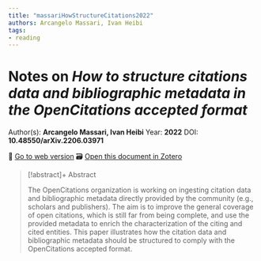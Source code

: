 ```yaml
---
title: "massariHowStructureCitations2022"
authors: Arcangelo Massari, Ivan Heibi
tags:
- reading
---
```

# Notes on *How to structure citations data and bibliographic metadata in the OpenCitations accepted format*
Author(s): **Arcangelo Massari, Ivan Heibi**
Year: **2022**
DOI: **10.48550/arXiv.2206.03971**

🔗 [Go to web version](http://arxiv.org/abs/2206.03971)
🗃️ [Open this document in Zotero](zotero://select/items/@massariHowStructureCitations2022)

> [!abstract]+ Abstract
>
> The OpenCitations organization is working on ingesting citation data and bibliographic metadata directly provided by the community (e.g., scholars and publishers). The aim is to improve the general coverage of open citations, which is still far from being complete, and use the provided metadata to enrich the characterization of the citing and cited entities. This paper illustrates how the citation data and bibliographic metadata should be structured to comply with the OpenCitations accepted format.

